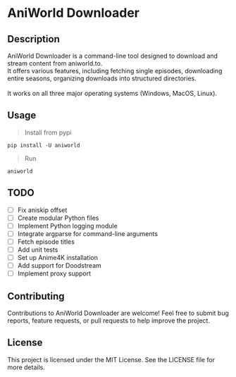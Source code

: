 # AniWorld Downloader

## Description

AniWorld Downloader is a command-line tool designed to download and stream content from aniworld.to.<br/>
It offers various features, including fetching single episodes, downloading entire seasons, organizing downloads into structured directories.<br/><br/>
It works on all three major operating systems (Windows, MacOS, Linux).

## Usage

> Install from pypi
```shell
pip install -U aniworld
```

> Run
```shell
aniworld
```

## TODO

- [ ] Fix aniskip offset
- [ ] Create modular Python files
- [ ] Implement Python logging module
- [ ] Integrate argparse for command-line arguments
- [ ] Fetch episode titles
- [ ] Add unit tests
- [ ] Set up Anime4K installation
- [ ] Add support for Doodstream
- [ ] Implement proxy support
 
## Contributing

Contributions to AniWorld Downloader are welcome!
Feel free to submit bug reports, feature requests, or pull requests to help improve the project.

## License

This project is licensed under the MIT License. See the LICENSE file for more details.

